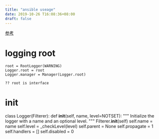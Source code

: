 ```yaml
---
title: "ansible useage"
date: 2019-10-26 T16:08:36+08:00
draft: false
---
```


[参考](https://juejin.im/post/5bc2bd3a5188255c94465d31)

# logging root

    root = RootLogger(WARNING)
    Logger.root = root
    Logger.manager = Manager(Logger.root)

    ?? root is interface
    
# init
class Logger(Filterer):
    def __init__(self, name, level=NOTSET):
        """
        Initialize the logger with a name and an optional level.
        """
        Filterer.__init__(self)
        self.name = name
        self.level = _checkLevel(level)
        self.parent = None
        self.propagate = 1
        self.handlers = []
        self.disabled = 0
